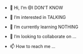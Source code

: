- 👋 Hi, I’m @I DON'T KNOW

- 👀 I’m interested in TALKING
- 🌱 I’m currently learning NOTHING
- 💞️ I’m looking to collaborate on ...
- 📫 How to reach me ...

<!---
Hyph3/Hyph3 is a ✨ special ✨ repository because its `README.md` (this file) appears on your GitHub profile.
You can click the Preview link to take a look at your changes.
--->
